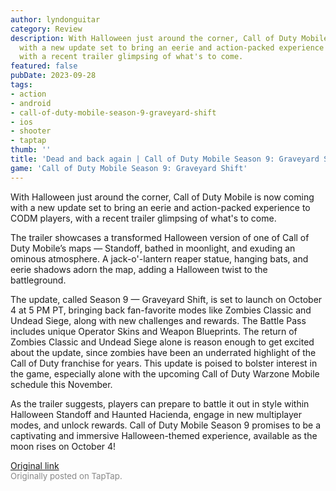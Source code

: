 ```yaml
---
author: lyndonguitar
category: Review
description: With Halloween just around the corner, Call of Duty Mobile is now coming
  with a new update set to bring an eerie and action-packed experience to CODM players,
  with a recent trailer glimpsing of what's to come.
featured: false
pubDate: 2023-09-28
tags:
- action
- android
- call-of-duty-mobile-season-9-graveyard-shift
- ios
- shooter
- taptap
thumb: ''
title: 'Dead and back again | Call of Duty Mobile Season 9: Graveyard Shift'
game: 'Call of Duty Mobile Season 9: Graveyard Shift'
---
```

With Halloween just around the corner, Call of Duty Mobile is now coming with a new update set to bring an eerie and action-packed experience to CODM players, with a recent trailer glimpsing of what's to come.

The trailer showcases a transformed Halloween version of one of Call of Duty Mobile’s maps — Standoff, bathed in moonlight, and exuding an ominous atmosphere. A jack-o'-lantern reaper statue, hanging bats, and eerie shadows adorn the map, adding a Halloween twist to the battleground.

The update, called Season 9 — Graveyard Shift, is set to launch on October 4 at 5 PM PT, bringing back fan-favorite modes like Zombies Classic and Undead Siege, along with new challenges and rewards. The Battle Pass includes unique Operator Skins and Weapon Blueprints. The return of Zombies Classic and Undead Siege alone is reason enough to get excited about the update, since zombies have been an underrated highlight of the Call of Duty franchise for years. This update is poised to bolster interest in the game, especially alone with the upcoming Call of Duty Warzone Mobile schedule this November.

As the trailer suggests, players can prepare to battle it out in style within Halloween Standoff and Haunted Hacienda, engage in new multiplayer modes, and unlock rewards. Call of Duty Mobile Season 9 promises to be a captivating and immersive Halloween-themed experience, available as the moon rises on October 4!

[Original link](https://www.taptap.io/post/6367308)<br><span style="font-size: 0.95em; color: #888;">Originally posted on TapTap.</span>